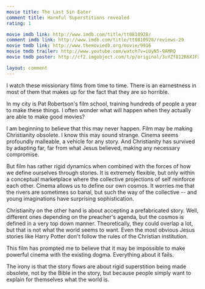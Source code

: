 ```yaml
---
movie title: The Last Sin Eater
comment title: Harmful Superstitions revealed
rating: 1

movie imdb link: http://www.imdb.com/title/tt0810928/
comment imdb link: http://www.imdb.com/title/tt0810928/reviews-29
movie tmdb link: http://www.themoviedb.org/movie/9916
movie tmdb trailer: http://www.youtube.com/watch?v=iUyN5-9AMRQ
movie tmdb poster: http://cf2.imgobject.com/t/p/original/3uYZf812R6XJFxIluIKRCW5KQIn.jpg

layout: comment
---
```


I watch these missionary films from time to time. There is an earnestness in most of them that makes up for the fact that they are so horrible. 

In my city is Pat Robertson's film school, training hundreds of people a year to make these things. I often wonder what will happen when they actually are able to make good movies?

I am beginning to believe that this may never happen. Film may be making Christianity obsolete. I know this may sound strange. Cinema seems profoundly malleable, a vehicle for any story. And Christianity has survived by adapting far, far from what Jesus believed, making any necessary compromise.

But film has rather rigid dynamics when combined with the forces of how we define ourselves through stories. It is extremely flexible, but only within a conceptual marketplace where the collective projections of self reinforce each other. Cinema allows us to define our own cosmos. It worries me that the rivers are sometimes so banal, but such the way of the collective -- and young imaginations have surprising sophistication.

Christianity on the other hand is about accepting a prefabricated story. Well, different ones depending on the preacher's agenda, but the cosmos is defined in a very top down manner. Theoretically, they could overlap a lot, but that is not what the world seems to want. Even the most obvious Jesus stories like Harry Potter don't follow the rules of the Christian institution. 

This film has prompted me to believe that it may be impossible to make powerful cinema with the existing dogma. Everything about it fails.

The irony is that the story flows are about rigid superstition being made obsolete, not by the Bible in the story, but because people simply want to explain for themselves what the world is.